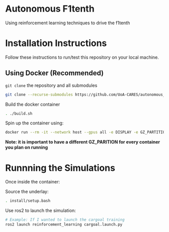 # Autonomous F1tenth
Using reinforcement learning techniques to drive the f1tenth

# Installation Instructions
Follow these instructions to run/test this repository on your local machine.

## Using Docker (Recommended)
`git clone` the repository and all submodules
```bash
git clone --recurse-submodules https://github.com/UoA-CARES/autonomous_f1tenth.git
```

Build the docker container
```bash
. ./build.sh
```

Spin up the container using:
```bash
docker run --rm -it --network host --gpus all -e DISPLAY -e GZ_PARTITION=10 -v "$PWD/data:/ws/data" -v "$PWD/models:/ws/models" -v "$PWD/figures:/ws/figures" autonomous_f1tenth:latest bash
```
**Note: it is important to have a different GZ_PARITION for every container you plan on running**

# Runnning the Simulations
Once inside the container:

Source the underlay:
```bash
. install/setup.bash
```

Use ros2 to launch the simulation:
```bash
# Example: If I wanted to launch the cargoal training
ros2 launch reinforcement_learning cargoal.launch.py
```
